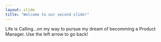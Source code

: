 ```yaml
---
layout: slide
title: "Welcome to our second slide!"
---
```

Life is Calling...on my way to pursue my dream of becomming a Product Manager.
Use the left arrow to go back!
